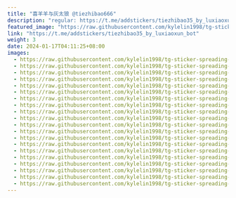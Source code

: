 ```yaml
---
title: "喜羊羊与灰太狼 @tiezhibao666"
description: "regular: https://t.me/addstickers/tiezhibao35_by_luxiaoxun_bot"
featured_image: "https://raw.githubusercontent.com/kylelin1998/tg-sticker-spreading-worldwide-images/main/img/894071df-fe38-4d3f-92da-d45bc7726822.jpg"
link: "https://t.me/addstickers/tiezhibao35_by_luxiaoxun_bot"
weight: 3
date: 2024-01-17T04:11:25+08:00
images:
  - https://raw.githubusercontent.com/kylelin1998/tg-sticker-spreading-worldwide-images/main/img/894071df-fe38-4d3f-92da-d45bc7726822.jpg
  - https://raw.githubusercontent.com/kylelin1998/tg-sticker-spreading-worldwide-images/main/img/953d2947-03a1-4b16-ae30-2bd4fa2d4e1c.jpg
  - https://raw.githubusercontent.com/kylelin1998/tg-sticker-spreading-worldwide-images/main/img/816d809f-5284-47b5-96c6-d932ec19d717.jpg
  - https://raw.githubusercontent.com/kylelin1998/tg-sticker-spreading-worldwide-images/main/img/c078f29d-9935-46f3-a306-5f0ebc023284.jpg
  - https://raw.githubusercontent.com/kylelin1998/tg-sticker-spreading-worldwide-images/main/img/17eb10f9-109a-4cdd-be9a-87e3bad16c2f.jpg
  - https://raw.githubusercontent.com/kylelin1998/tg-sticker-spreading-worldwide-images/main/img/1a07b992-55be-4689-ac63-5524a9331f11.jpg
  - https://raw.githubusercontent.com/kylelin1998/tg-sticker-spreading-worldwide-images/main/img/4aa0e617-9e80-440c-8476-dbd29e24aefc.jpg
  - https://raw.githubusercontent.com/kylelin1998/tg-sticker-spreading-worldwide-images/main/img/c9aaa197-8774-4de5-968c-5a2bf7494cc5.jpg
  - https://raw.githubusercontent.com/kylelin1998/tg-sticker-spreading-worldwide-images/main/img/fd1223e4-d8dd-4a5b-9856-27a13ac033c3.jpg
  - https://raw.githubusercontent.com/kylelin1998/tg-sticker-spreading-worldwide-images/main/img/4224672c-182f-44c2-932d-0a200bf69a51.jpg
  - https://raw.githubusercontent.com/kylelin1998/tg-sticker-spreading-worldwide-images/main/img/67533966-5513-4063-baf3-0449cb15b075.jpg
  - https://raw.githubusercontent.com/kylelin1998/tg-sticker-spreading-worldwide-images/main/img/e99f0598-13e5-409f-a4d9-5cc51ff60b1f.jpg
  - https://raw.githubusercontent.com/kylelin1998/tg-sticker-spreading-worldwide-images/main/img/06040241-5497-4660-9b91-f2d74d56ecbb.jpg
  - https://raw.githubusercontent.com/kylelin1998/tg-sticker-spreading-worldwide-images/main/img/bd11629d-877a-4bd7-98e1-52321e263421.jpg
  - https://raw.githubusercontent.com/kylelin1998/tg-sticker-spreading-worldwide-images/main/img/fe678290-e3a3-4a67-8d74-1bb7f05145e2.jpg
  - https://raw.githubusercontent.com/kylelin1998/tg-sticker-spreading-worldwide-images/main/img/ec295f62-f2d5-4aef-9c37-2038addb2156.jpg
  - https://raw.githubusercontent.com/kylelin1998/tg-sticker-spreading-worldwide-images/main/img/acccc016-8509-448b-a28b-77ac5de399c3.jpg
  - https://raw.githubusercontent.com/kylelin1998/tg-sticker-spreading-worldwide-images/main/img/7d355662-a1d2-4cfb-b74e-0c16b9a153f6.jpg
  - https://raw.githubusercontent.com/kylelin1998/tg-sticker-spreading-worldwide-images/main/img/0d88ac91-110c-434f-9f9d-3915f1f70a7f.jpg
  - https://raw.githubusercontent.com/kylelin1998/tg-sticker-spreading-worldwide-images/main/img/c122c5a1-16ba-4ca8-9c97-0a7b54db5d3a.jpg
---
```

